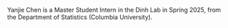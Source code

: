 Yanjie Chen is a Master Student Intern in the Dinh Lab in Spring 2025, from the Department of Statistics (Columbia University).
